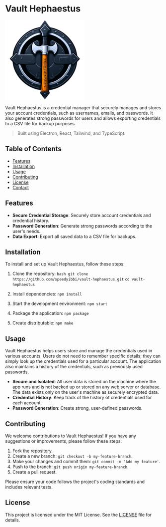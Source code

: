 # Vault Hephaestus

<img src='src/images/icon.png' />

Vault Hephaestus is a credential manager that securely manages and stores your account credentials, such as usernames, emails, and passwords. It also generates strong passwords for users and allows exporting credentials to a CSV file for backup purposes.

> Built using Electron, React, Tailwind, and TypeScript.

## Table of Contents

- [Features](#features)
- [Installation](#installation)
- [Usage](#usage)
- [Contributing](#contributing)
- [License](#license)
- [Contact](#contact)

## Features

- **Secure Credential Storage**: Securely store account credentials and credential history.
- **Password Generation**: Generate strong passwords according to the user's needs.
- **Data Export**: Export all saved data to a CSV file for backups.

## Installation

To install and set up Vault Hephaestus, follow these steps:

1. Clone the repository:
   `bash git clone https://github.com/speedyibbi/vault-hephaestus.git`
   `cd vault-hephaestus`

2. Install dependencies: `npm install`

3. Start the development environment: `npm start`

4. Package the application: `npm package`

5. Create distributable: `npm make`

## Usage

Vault Hephaestus helps users store and manage the credentials used in various accounts. Users do not need to remember specific details; they can simply look up the credentials used for a particular account. The application also maintains a history of the credentials, such as previously used passwords.

- **Secure and Isolated**: All user data is stored on the machine where the app runs and is not backed up or stored on any web server or database. The data exists only on the user's machine as securely encrypted data.
- **Credential History**: Keep track of the history of credentials used for each account.
- **Password Generation**: Create strong, user-defined passwords.

## Contributing

We welcome contributions to Vault Hephaestus! If you have any suggestions or improvements, please follow these steps:

1. Fork the repository.
2. Create a new branch: `git checkout -b my-feature-branch`.
3. Make your changes and commit them: `git commit -m 'Add my feature'`.
4. Push to the branch: `git push origin my-feature-branch`.
5. Create a pull request.

Please ensure your code follows the project's coding standards and includes relevant tests.

## License

This project is licensed under the MIT License. See the [LICENSE](LICENSE) file for details.
